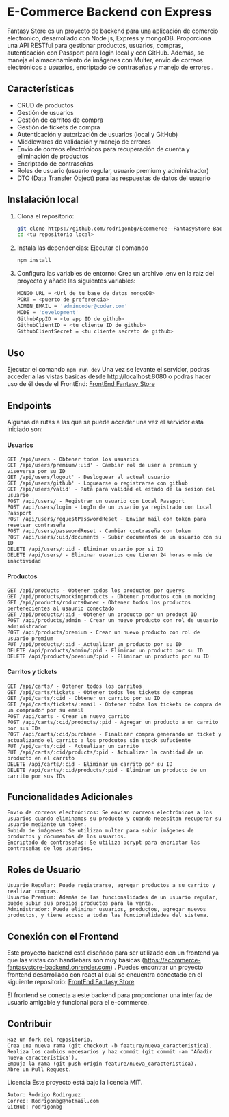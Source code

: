 # E-Commerce Backend con Express
Fantasy Store es un proyecto de backend para una aplicación de comercio electrónico, desarrollado con Node.js, Express y mongoDB. Proporciona una API RESTful para gestionar productos, usuarios, compras, autenticación con Passport para login local y con GitHub. Además, se maneja el almacenamiento de imágenes con Multer, envío de correos electrónicos a usuarios, encriptado de contraseñas y manejo de errores..

## Características
- CRUD de productos
- Gestión de usuarios
- Gestión de carritos de compra
- Gestión de tickets de compra
- Autenticación y autorización de usuarios (local y GitHub)
- Middlewares de validación y manejo de errores
- Envío de correos electrónicos para recuperación de cuenta y eliminación de productos
- Encriptado de contraseñas
- Roles de usuario (usuario regular, usuario premium y administrador)
- DTO (Data Transfer Object) para las respuestas de datos del usuario

## Instalación local
1. Clona el repositorio:
   ```bash
   git clone https://github.com/rodrigonbg/Ecommerce--FantasyStore-Backend.git
   cd <tu repositorio local>
   ```
   
2. Instala las dependencias:
Ejecutar el comando 
    ```bash 
    npm install
    ```

3. Configura las variables de entorno:
    Crea un archivo .env en la raíz del proyecto y añade las siguientes variables:
    ```bash
    MONGO_URL = <Url de tu base de datos mongoDB>
    PORT = <puerto de preferencia>
    ADMIN_EMAIL = 'admincoder@coder.com'
    MODE = 'development'
    GithubAppID = <tu app ID de github>
    GithubClientID = <tu cliente ID de github>
    GithubClientSecret = <tu cliente secreto de github>
    ```
    
## Uso
Ejecutar el comando 
    ```
    npm run dev
    ```
Una vez se levante el servidor, podras acceder a las vistas basicas desde http://localhost:8080 o podras hacer uso de él desde el FrontEnd: [FrontEnd Fantasy Store]([https://main--front-fantasy-store.netlify.app/](https://github.com/rodrigonbg/Ecommerce--FantasyStore-Frontend))

## Endpoints
Algunas de rutas a las que se puede acceder una vez el servidor está iniciado son:

#### Usuarios
    GET /api/users - Obtener todos los usuarios
    GET /api/users/premium/:uid' - Cambiar rol de user a premium y viseversa por su ID
    GET /api/users/logout' - Desloguear al actual usuario
    GET /api/users/github' - Loguearse o registrarse con github
    GET /api/users/valid' - Ruta para validad el estado de la sesion del usuario
    POST /api/users/ - Registrar un usuario con Local Passport
    POST /api/users/login - LogIn de un usuario ya registrado con Local Passport
    POST /api/users/requestPasswordReset - Enviar mail con token para resetear contraseña
    POST /api/users/passwordReset - Cambiar contraseña con token
    POST /api/users/:uid/documents - Subir documentos de un usuario con su ID
    DELETE /api/users/:uid - Eliminar usuario por si ID
    DELETE /api/users/ - Eliminar usuarios que tienen 24 horas o más de inactividad

#### Productos
    GET /api/products - Obtener todos los productos por querys
    GET /api/products/mockingproducts - Obtener productos con un mocking
    GET /api/products/roductsOwner - Obtener todos los productos pertenecientes al usaurio conectado
    GET /api/products/:pid - Obtener un producto por un product ID
    POST /api/products/admin - Crear un nuevo producto con rol de usuario administrador
    POST /api/products/premium - Crear un nuevo producto con rol de usuario premium
    PUT /api/products/:pid - Actualizar un producto por su ID 
    DELETE /api/products/admin/:pid - Eliminar un producto por su ID
    DELETE /api/products/premium/:pid - Eliminar un producto por su ID

#### Carritos y tickets
    GET /api/carts/ - Obtener todos los carritos
    GET /api/carts/tickets - Obtener todos los tickets de compras
    GET /api/carts/:cid - Obtener un carrito por su ID
    GET /api/carts/tickets/:email - Obtener todos los tickets de compra de un comprador por su email
    POST /api/carts - Crear un nuevo carrito
    POST /api/carts/:cid/products/:pid - Agregar un producto a un carrito por sus IDs
    POST /api/carts/:cid/purchase - Finalizar compra generando un ticket y actualizando el carrito a los prodcutos sin stock sufuciente
    PUT /api/carts/:cid - Actualizar un carrito
    PUT /api/carts/:cid/products/:pid - Actualizar la cantidad de un producto en el carrito
    DELETE /api/carts/:cid - Eliminar un carrito por su ID
    DELETE /api/carts/:cid/products/:pid - Eliminar un producto de un carrito por sus IDs


## Funcionalidades Adicionales
    Envío de correos electrónicos: Se envían correos electrónicos a los usuarios cuando eliminamos su producto y cuando necesitan recuperar su usuario mediante un token.
    Subida de imágenes: Se utilizan multer para subir imágenes de productos y documentos de los usuarios.
    Encriptado de contraseñas: Se utiliza bcrypt para encriptar las contraseñas de los usuarios.

## Roles de Usuario
    Usuario Regular: Puede registrarse, agregar productos a su carrito y realizar compras.
    Usuario Premium: Además de las funcionalidades de un usuario regular, puede subir sus propios productos para la venta.
    Administrador: Puede eliminar usuarios, productos, agregar nuevos productos, y tiene acceso a todas las funcionalidades del sistema.

## Conexión con el Frontend
Este proyecto backend está diseñado para ser utilizado con un frontend ya que las vistas con handlebars son muy básicas (https://ecommerce-fantasystore-backend.onrender.com) . 
Puedes encontrar un proyecto frontend desarrollado con react al cual se encuentra conectado en el siguiente repositorio:
[FrontEnd Fantasy Store](https://main--front-fantasy-store.netlify.app/)

El frontend se conecta a este backend para proporcionar una interfaz de usuario amigable y funcional para el e-commerce.

## Contribuir
    Haz un fork del repositorio.
    Crea una nueva rama (git checkout -b feature/nueva_caracteristica).
    Realiza los cambios necesarios y haz commit (git commit -am 'Añadir nueva característica').
    Empuja la rama (git push origin feature/nueva_caracteristica).
    Abre un Pull Request.

Licencia
Este proyecto está bajo la licencia MIT.

    Autor: Rodrigo Rodirguez
    Correo: Rodrigonbg@hotmail.com
    GitHub: rodrigonbg




    
